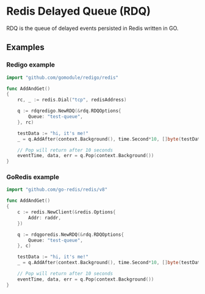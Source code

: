 # Redis Delayed Queue (RDQ)
RDQ is the queue of delayed events persisted in Redis written in GO.

## Examples

### Redigo example
```go
import "github.com/gomodule/redigo/redis"

func AddAndGet()
{
    rc, _ := redis.Dial("tcp", redisAddress)

    q := rdqredigo.NewRDQ(&rdq.RDQOptions{
        Queue: "test-queue",
    }, rc)

    testData := "hi, it's me!"
    _ = q.AddAfter(context.Background(), time.Second*10, []byte(testData))

    // Pop will return after 10 seconds
    eventTime, data, err = q.Pop(context.Background())
}
```

### GoRedis example
```go
import "github.com/go-redis/redis/v8"

func AddAndGet()
{
    c := redis.NewClient(&redis.Options{
        Addr: raddr,
    })

    q := rdqgoredis.NewRDQ(&rdq.RDQOptions{
        Queue: "test-queue",
    }, c)

    testData := "hi, it's me!"
    _ = q.AddAfter(context.Background(), time.Second*10, []byte(testData))

    // Pop will return after 10 seconds
    eventTime, data, err = q.Pop(context.Background())
}
```

